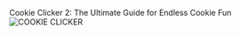 Cookie Clicker 2: The Ultimate Guide for Endless Cookie Fun
![COOKIE CLICKER](https://github.com/user-attachments/assets/b97758c2-abdd-4bae-9793-91b0575fbbf1)
